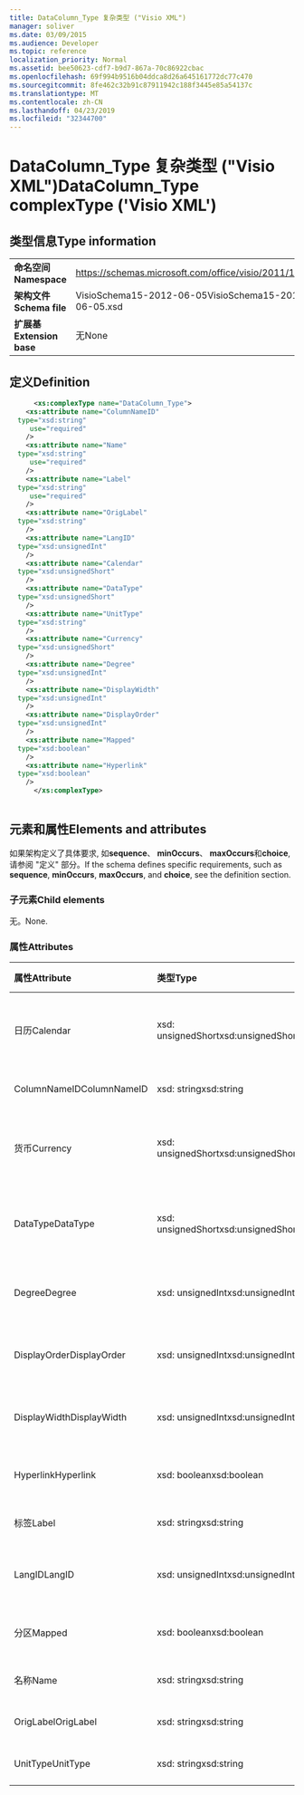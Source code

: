 ```yaml
---
title: DataColumn_Type 复杂类型 ("Visio XML")
manager: soliver
ms.date: 03/09/2015
ms.audience: Developer
ms.topic: reference
localization_priority: Normal
ms.assetid: bee50623-cdf7-b9d7-867a-70c86922cbac
ms.openlocfilehash: 69f994b9516b04ddca8d26a645161772dc77c470
ms.sourcegitcommit: 8fe462c32b91c87911942c188f3445e85a54137c
ms.translationtype: MT
ms.contentlocale: zh-CN
ms.lasthandoff: 04/23/2019
ms.locfileid: "32344700"
---
```

# <a name="datacolumntype-complextype-visio-xml"></a><span data-ttu-id="68205-102">DataColumn_Type 复杂类型 ("Visio XML")</span><span class="sxs-lookup"><span data-stu-id="68205-102">DataColumn_Type complexType ('Visio XML')</span></span>

## <a name="type-information"></a><span data-ttu-id="68205-103">类型信息</span><span class="sxs-lookup"><span data-stu-id="68205-103">Type information</span></span>

|||
|:-----|:-----|
|<span data-ttu-id="68205-104">**命名空间**</span><span class="sxs-lookup"><span data-stu-id="68205-104">**Namespace**</span></span> <br/> |https://schemas.microsoft.com/office/visio/2011/1/core  <br/> |
|<span data-ttu-id="68205-105">**架构文件**</span><span class="sxs-lookup"><span data-stu-id="68205-105">**Schema file**</span></span> <br/> |<span data-ttu-id="68205-106">VisioSchema15-2012-06-05</span><span class="sxs-lookup"><span data-stu-id="68205-106">VisioSchema15-2012-06-05.xsd</span></span>  <br/> |
|<span data-ttu-id="68205-107">**扩展基**</span><span class="sxs-lookup"><span data-stu-id="68205-107">**Extension base**</span></span> <br/> |<span data-ttu-id="68205-108">无</span><span class="sxs-lookup"><span data-stu-id="68205-108">None</span></span>  <br/> |
   
## <a name="definition"></a><span data-ttu-id="68205-109">定义</span><span class="sxs-lookup"><span data-stu-id="68205-109">Definition</span></span>

```XML
      <xs:complexType name="DataColumn_Type">
    <xs:attribute name="ColumnNameID"
  type="xsd:string"
     use="required"
    />
    <xs:attribute name="Name"
  type="xsd:string"
     use="required"
    />
    <xs:attribute name="Label"
  type="xsd:string"
     use="required"
    />
    <xs:attribute name="OrigLabel"
  type="xsd:string"
    />
    <xs:attribute name="LangID"
  type="xsd:unsignedInt"
    />
    <xs:attribute name="Calendar"
  type="xsd:unsignedShort"
    />
    <xs:attribute name="DataType"
  type="xsd:unsignedShort"
    />
    <xs:attribute name="UnitType"
  type="xsd:string"
    />
    <xs:attribute name="Currency"
  type="xsd:unsignedShort"
    />
    <xs:attribute name="Degree"
  type="xsd:unsignedInt"
    />
    <xs:attribute name="DisplayWidth"
  type="xsd:unsignedInt"
    />
    <xs:attribute name="DisplayOrder"
  type="xsd:unsignedInt"
    />
    <xs:attribute name="Mapped"
  type="xsd:boolean"
    />
    <xs:attribute name="Hyperlink"
  type="xsd:boolean"
    />
      </xs:complexType>
      
```

## <a name="elements-and-attributes"></a><span data-ttu-id="68205-110">元素和属性</span><span class="sxs-lookup"><span data-stu-id="68205-110">Elements and attributes</span></span>

<span data-ttu-id="68205-111">如果架构定义了具体要求, 如**sequence**、 **minOccurs**、 **maxOccurs**和**choice**, 请参阅 "定义" 部分。</span><span class="sxs-lookup"><span data-stu-id="68205-111">If the schema defines specific requirements, such as **sequence**, **minOccurs**, **maxOccurs**, and **choice**, see the definition section.</span></span> 
  
### <a name="child-elements"></a><span data-ttu-id="68205-112">子元素</span><span class="sxs-lookup"><span data-stu-id="68205-112">Child elements</span></span>

<span data-ttu-id="68205-113">无。</span><span class="sxs-lookup"><span data-stu-id="68205-113">None.</span></span>
  
### <a name="attributes"></a><span data-ttu-id="68205-114">属性</span><span class="sxs-lookup"><span data-stu-id="68205-114">Attributes</span></span>

|<span data-ttu-id="68205-115">**属性**</span><span class="sxs-lookup"><span data-stu-id="68205-115">**Attribute**</span></span>|<span data-ttu-id="68205-116">**类型**</span><span class="sxs-lookup"><span data-stu-id="68205-116">**Type**</span></span>|<span data-ttu-id="68205-117">**必需**</span><span class="sxs-lookup"><span data-stu-id="68205-117">**Required**</span></span>|<span data-ttu-id="68205-118">**描述**</span><span class="sxs-lookup"><span data-stu-id="68205-118">**Description**</span></span>|<span data-ttu-id="68205-119">**可能的值**</span><span class="sxs-lookup"><span data-stu-id="68205-119">**Possible values**</span></span>|
|:-----|:-----|:-----|:-----|:-----|
|<span data-ttu-id="68205-120">日历</span><span class="sxs-lookup"><span data-stu-id="68205-120">Calendar</span></span>  <br/> |<span data-ttu-id="68205-121">xsd: unsignedShort</span><span class="sxs-lookup"><span data-stu-id="68205-121">xsd:unsignedShort</span></span>  <br/> |<span data-ttu-id="68205-122">可选</span><span class="sxs-lookup"><span data-stu-id="68205-122">optional</span></span>  <br/> ||<span data-ttu-id="68205-123">xsd: unsignedShort 类型的值。</span><span class="sxs-lookup"><span data-stu-id="68205-123">Values of the xsd:unsignedShort type.</span></span>  <br/> |
|<span data-ttu-id="68205-124">ColumnNameID</span><span class="sxs-lookup"><span data-stu-id="68205-124">ColumnNameID</span></span>  <br/> |<span data-ttu-id="68205-125">xsd: string</span><span class="sxs-lookup"><span data-stu-id="68205-125">xsd:string</span></span>  <br/> |<span data-ttu-id="68205-126">必需</span><span class="sxs-lookup"><span data-stu-id="68205-126">required</span></span>  <br/> ||<span data-ttu-id="68205-127">xsd: string 类型的值。</span><span class="sxs-lookup"><span data-stu-id="68205-127">Values of the xsd:string type.</span></span>  <br/> |
|<span data-ttu-id="68205-128">货币</span><span class="sxs-lookup"><span data-stu-id="68205-128">Currency</span></span>  <br/> |<span data-ttu-id="68205-129">xsd: unsignedShort</span><span class="sxs-lookup"><span data-stu-id="68205-129">xsd:unsignedShort</span></span>  <br/> |<span data-ttu-id="68205-130">可选</span><span class="sxs-lookup"><span data-stu-id="68205-130">optional</span></span>  <br/> ||<span data-ttu-id="68205-131">xsd: unsignedShort 类型的值。</span><span class="sxs-lookup"><span data-stu-id="68205-131">Values of the xsd:unsignedShort type.</span></span>  <br/> |
|<span data-ttu-id="68205-132">DataType</span><span class="sxs-lookup"><span data-stu-id="68205-132">DataType</span></span>  <br/> |<span data-ttu-id="68205-133">xsd: unsignedShort</span><span class="sxs-lookup"><span data-stu-id="68205-133">xsd:unsignedShort</span></span>  <br/> |<span data-ttu-id="68205-134">可选</span><span class="sxs-lookup"><span data-stu-id="68205-134">optional</span></span>  <br/> ||<span data-ttu-id="68205-135">xsd: unsignedShort 类型的值。</span><span class="sxs-lookup"><span data-stu-id="68205-135">Values of the xsd:unsignedShort type.</span></span>  <br/> |
|<span data-ttu-id="68205-136">Degree</span><span class="sxs-lookup"><span data-stu-id="68205-136">Degree</span></span>  <br/> |<span data-ttu-id="68205-137">xsd: unsignedInt</span><span class="sxs-lookup"><span data-stu-id="68205-137">xsd:unsignedInt</span></span>  <br/> |<span data-ttu-id="68205-138">可选</span><span class="sxs-lookup"><span data-stu-id="68205-138">optional</span></span>  <br/> ||<span data-ttu-id="68205-139">xsd: unsignedInt 类型的值。</span><span class="sxs-lookup"><span data-stu-id="68205-139">Values of the xsd:unsignedInt type.</span></span>  <br/> |
|<span data-ttu-id="68205-140">DisplayOrder</span><span class="sxs-lookup"><span data-stu-id="68205-140">DisplayOrder</span></span>  <br/> |<span data-ttu-id="68205-141">xsd: unsignedInt</span><span class="sxs-lookup"><span data-stu-id="68205-141">xsd:unsignedInt</span></span>  <br/> |<span data-ttu-id="68205-142">可选</span><span class="sxs-lookup"><span data-stu-id="68205-142">optional</span></span>  <br/> ||<span data-ttu-id="68205-143">xsd: unsignedInt 类型的值。</span><span class="sxs-lookup"><span data-stu-id="68205-143">Values of the xsd:unsignedInt type.</span></span>  <br/> |
|<span data-ttu-id="68205-144">DisplayWidth</span><span class="sxs-lookup"><span data-stu-id="68205-144">DisplayWidth</span></span>  <br/> |<span data-ttu-id="68205-145">xsd: unsignedInt</span><span class="sxs-lookup"><span data-stu-id="68205-145">xsd:unsignedInt</span></span>  <br/> |<span data-ttu-id="68205-146">可选</span><span class="sxs-lookup"><span data-stu-id="68205-146">optional</span></span>  <br/> ||<span data-ttu-id="68205-147">xsd: unsignedInt 类型的值。</span><span class="sxs-lookup"><span data-stu-id="68205-147">Values of the xsd:unsignedInt type.</span></span>  <br/> |
|<span data-ttu-id="68205-148">Hyperlink</span><span class="sxs-lookup"><span data-stu-id="68205-148">Hyperlink</span></span>  <br/> |<span data-ttu-id="68205-149">xsd: boolean</span><span class="sxs-lookup"><span data-stu-id="68205-149">xsd:boolean</span></span>  <br/> |<span data-ttu-id="68205-150">可选</span><span class="sxs-lookup"><span data-stu-id="68205-150">optional</span></span>  <br/> ||<span data-ttu-id="68205-151">xsd: boolean 类型的值。</span><span class="sxs-lookup"><span data-stu-id="68205-151">Values of the xsd:boolean type.</span></span>  <br/> |
|<span data-ttu-id="68205-152">标签</span><span class="sxs-lookup"><span data-stu-id="68205-152">Label</span></span>  <br/> |<span data-ttu-id="68205-153">xsd: string</span><span class="sxs-lookup"><span data-stu-id="68205-153">xsd:string</span></span>  <br/> |<span data-ttu-id="68205-154">必需</span><span class="sxs-lookup"><span data-stu-id="68205-154">required</span></span>  <br/> ||<span data-ttu-id="68205-155">xsd: string 类型的值。</span><span class="sxs-lookup"><span data-stu-id="68205-155">Values of the xsd:string type.</span></span>  <br/> |
|<span data-ttu-id="68205-156">LangID</span><span class="sxs-lookup"><span data-stu-id="68205-156">LangID</span></span>  <br/> |<span data-ttu-id="68205-157">xsd: unsignedInt</span><span class="sxs-lookup"><span data-stu-id="68205-157">xsd:unsignedInt</span></span>  <br/> |<span data-ttu-id="68205-158">可选</span><span class="sxs-lookup"><span data-stu-id="68205-158">optional</span></span>  <br/> ||<span data-ttu-id="68205-159">xsd: unsignedInt 类型的值。</span><span class="sxs-lookup"><span data-stu-id="68205-159">Values of the xsd:unsignedInt type.</span></span>  <br/> |
|<span data-ttu-id="68205-160">分区</span><span class="sxs-lookup"><span data-stu-id="68205-160">Mapped</span></span>  <br/> |<span data-ttu-id="68205-161">xsd: boolean</span><span class="sxs-lookup"><span data-stu-id="68205-161">xsd:boolean</span></span>  <br/> |<span data-ttu-id="68205-162">可选</span><span class="sxs-lookup"><span data-stu-id="68205-162">optional</span></span>  <br/> ||<span data-ttu-id="68205-163">xsd: boolean 类型的值。</span><span class="sxs-lookup"><span data-stu-id="68205-163">Values of the xsd:boolean type.</span></span>  <br/> |
|<span data-ttu-id="68205-164">名称</span><span class="sxs-lookup"><span data-stu-id="68205-164">Name</span></span>  <br/> |<span data-ttu-id="68205-165">xsd: string</span><span class="sxs-lookup"><span data-stu-id="68205-165">xsd:string</span></span>  <br/> |<span data-ttu-id="68205-166">必需</span><span class="sxs-lookup"><span data-stu-id="68205-166">required</span></span>  <br/> ||<span data-ttu-id="68205-167">xsd: string 类型的值。</span><span class="sxs-lookup"><span data-stu-id="68205-167">Values of the xsd:string type.</span></span>  <br/> |
|<span data-ttu-id="68205-168">OrigLabel</span><span class="sxs-lookup"><span data-stu-id="68205-168">OrigLabel</span></span>  <br/> |<span data-ttu-id="68205-169">xsd: string</span><span class="sxs-lookup"><span data-stu-id="68205-169">xsd:string</span></span>  <br/> |<span data-ttu-id="68205-170">可选</span><span class="sxs-lookup"><span data-stu-id="68205-170">optional</span></span>  <br/> ||<span data-ttu-id="68205-171">xsd: string 类型的值。</span><span class="sxs-lookup"><span data-stu-id="68205-171">Values of the xsd:string type.</span></span>  <br/> |
|<span data-ttu-id="68205-172">UnitType</span><span class="sxs-lookup"><span data-stu-id="68205-172">UnitType</span></span>  <br/> |<span data-ttu-id="68205-173">xsd: string</span><span class="sxs-lookup"><span data-stu-id="68205-173">xsd:string</span></span>  <br/> |<span data-ttu-id="68205-174">可选</span><span class="sxs-lookup"><span data-stu-id="68205-174">optional</span></span>  <br/> ||<span data-ttu-id="68205-175">xsd: string 类型的值。</span><span class="sxs-lookup"><span data-stu-id="68205-175">Values of the xsd:string type.</span></span>  <br/> |
   

